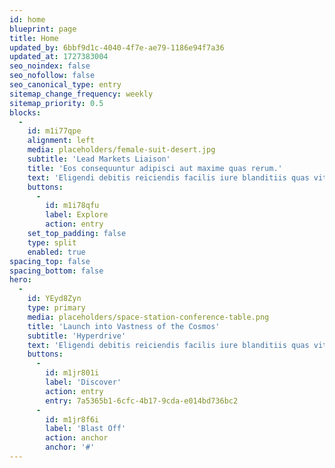 ```yaml
---
id: home
blueprint: page
title: Home
updated_by: 6bbf9d1c-4040-4f7e-ae79-1186e94f7a36
updated_at: 1727383004
seo_noindex: false
seo_nofollow: false
seo_canonical_type: entry
sitemap_change_frequency: weekly
sitemap_priority: 0.5
blocks:
  -
    id: m1i77qpe
    alignment: left
    media: placeholders/female-suit-desert.jpg
    subtitle: 'Lead Markets Liaison'
    title: 'Eos consequuntur adipisci aut maxime quas rerum.'
    text: 'Eligendi debitis reiciendis facilis iure blanditiis quas vitae excepturi eaque. Voluptatum quae illo sit cum molestias dignissimos in similique. Inventore provident totam est sed voluptatem. Voluptatum velit a dignissimos magnam dolores eligendi commodi cumque. Magni minima ex assumenda eius explicabo eaque quos et. Maiores quia eveniet odit autem.'
    buttons:
      -
        id: m1i78qfu
        label: Explore
        action: entry
    set_top_padding: false
    type: split
    enabled: true
spacing_top: false
spacing_bottom: false
hero:
  -
    id: YEyd8Zyn
    type: primary
    media: placeholders/space-station-conference-table.png
    title: 'Launch into Vastness of the Cosmos'
    subtitle: 'Hyperdrive'
    text: 'Eligendi debitis reiciendis facilis iure blanditiis quas vitae excepturi eaque. Voluptatum quae illo sit cum molestias dignissimos in similique. Inventore provident totam est sed voluptatem. Voluptatum velit a dignissimos magnam dolores eligendi commodi cumque. Magni minima ex assumenda eius explicabo eaque quos et. Maiores quia eveniet odit autem.'
    buttons:
      -
        id: m1jr801i
        label: 'Discover'
        action: entry
        entry: 7a5365b1-6cfc-4b17-9cda-e014bd736bc2
      -
        id: m1jr8f6i
        label: 'Blast Off'
        action: anchor
        anchor: '#'
---
```

